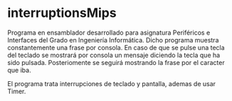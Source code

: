 # interruptionsMips
Programa en ensamblador desarrollado para asignatura Periféricos e Interfaces del Grado en Ingeniería Informática.
Dicho programa muestra constantemente una frase por consola. En caso de que se pulse una tecla del teclado se mostrará por consola un mensaje 
diciendo la tecla que ha sido pulsada. Posteriomente se seguirá mostrando la frase por el caracter que iba.

El programa trata interrupciones de teclado y pantalla, ademas de usar Timer.
